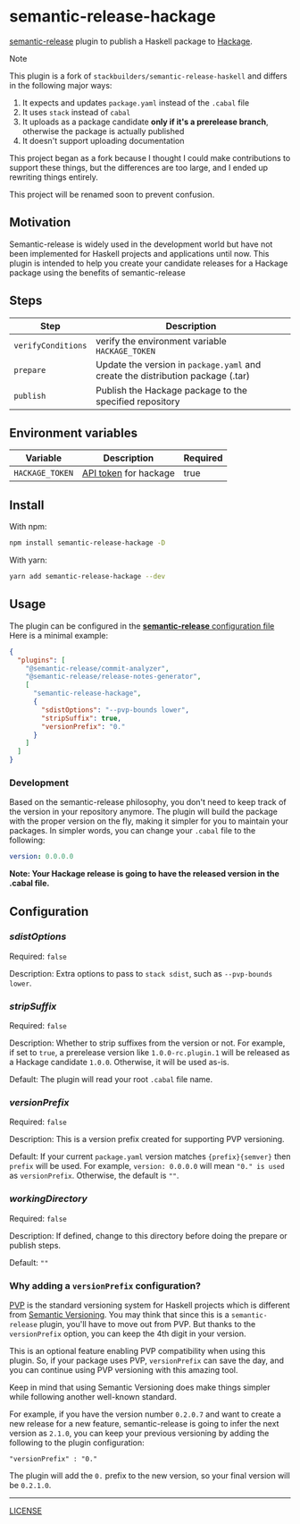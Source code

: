 # semantic-release-hackage

[semantic-release][] plugin to publish a Haskell package to [Hackage][].

[semantic-release]: https://semantic-release.gitbook.io/semantic-release/
[hackage]: https://hackage.haskell.org/

> [!NOTE]
> This plugin is a fork of `stackbuilders/semantic-release-haskell` and differs
> in the following major ways:
>
> 1. It expects and updates `package.yaml` instead of the `.cabal` file
> 1. It uses `stack` instead of `cabal`
> 1. It uploads as a package candidate **only if it's a prerelease branch**,
>    otherwise the package is actually published
> 1. It doesn't support uploading documentation
>
> This project began as a fork because I thought I could make contributions to
> support these things, but the differences are too large, and I ended up
> rewriting things entirely.
>
> This project will be renamed soon to prevent confusion.

## Motivation

Semantic-release is widely used in the development world but have not been
implemented for Haskell projects and applications until now. This plugin is
intended to help you create your candidate releases for a Hackage package using
the benefits of semantic-release

## Steps

| Step               | Description                                                                     |
| ------------------ | ------------------------------------------------------------------------------- |
| `verifyConditions` | verify the environment variable `HACKAGE_TOKEN`                                 |
| `prepare`          | Update the version in `package.yaml` and create the distribution package (.tar) |
| `publish`          | Publish the Hackage package to the specified repository                         |

## Environment variables

| Variable        | Description                                                    | Required |
| --------------- | -------------------------------------------------------------- | -------- |
| `HACKAGE_TOKEN` | [API token](https://hackage.haskell.org/packages/) for hackage | true     |

## Install

With npm:

```sh
npm install semantic-release-hackage -D
```

With yarn:

```sh
yarn add semantic-release-hackage --dev
```

## Usage

The plugin can be configured in the [**semantic-release** configuration
file][semantic-release-config] Here is a minimal example:

[semantic-release-config]: https://github.com/semantic-release/semantic-release/blob/master/docs/usage/configuration.md#configuration

```json
{
  "plugins": [
    "@semantic-release/commit-analyzer",
    "@semantic-release/release-notes-generator",
    [
      "semantic-release-hackage",
      {
        "sdistOptions": "--pvp-bounds lower",
        "stripSuffix": true,
        "versionPrefix": "0."
      }
    ]
  ]
}
```

### Development

Based on the semantic-release philosophy, you don't need to keep track of the
version in your repository anymore. The plugin will build the package with the
proper version on the fly, making it simpler for you to maintain your packages.
In simpler words, you can change your `.cabal` file to the following:

```yaml
version: 0.0.0.0
```

**Note: Your Hackage release is going to have the released version in the .cabal
file.**

## Configuration

### _sdistOptions_

Required: `false`

Description: Extra options to pass to `stack sdist`, such as `--pvp-bounds
lower`.

### _stripSuffix_

Required: `false`

Description: Whether to strip suffixes from the version or not. For example, if
set to `true`, a prerelease version like `1.0.0-rc.plugin.1` will be released as
a Hackage candidate `1.0.0`. Otherwise, it will be used as-is.

Default: The plugin will read your root `.cabal` file name.

### _versionPrefix_

Required: `false`

Description: This is a version prefix created for supporting PVP versioning.

Default: If your current `package.yaml` version matches `{prefix}{semver}` then
`prefix` will be used. For example, `version: 0.0.0.0` will mean `"0." is used`
as `versionPrefix`. Otherwise, the default is `""`.

### _workingDirectory_

Required: `false`

Description: If defined, change to this directory before doing the prepare or
publish steps.

Default: `""`

### Why adding a `versionPrefix` configuration?

[PVP][] is the standard versioning system for Haskell projects which is
different from [Semantic Versioning][semver]. You may think that since this is a
`semantic-release` plugin, you'll have to move out from PVP. But thanks to the
`versionPrefix` option, you can keep the 4th digit in your version.

This is an optional feature enabling PVP compatibility when using this plugin.
So, if your package uses PVP, `versionPrefix` can save the day, and you can
continue using PVP versioning with this amazing tool.

Keep in mind that using Semantic Versioning does make things simpler while
following another well-known standard.

For example, if you have the version number `0.2.0.7` and want to create a new
release for a new feature, semantic-release is going to infer the next version
as `2.1.0`, you can keep your previous versioning by adding the following to the
plugin configuration:

[PVP]: https://pvp.haskell.org/
[semver]: https://semver.org/

```
"versionPrefix" : "0."
```

The plugin will add the `0.` prefix to the new version, so your final version will be `0.2.1.0`.

---

[LICENSE](./LICENSE)
